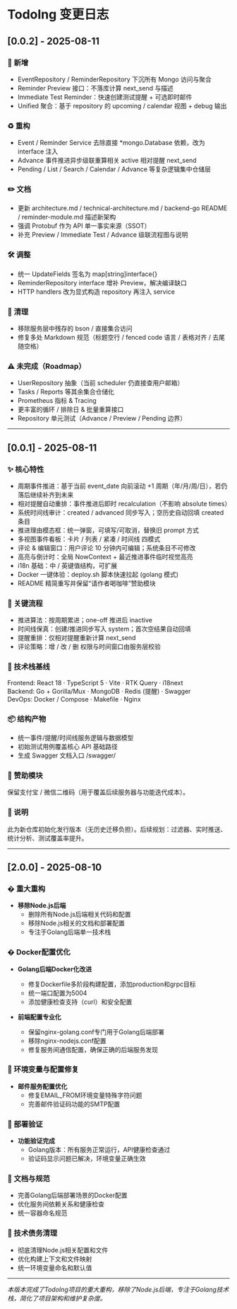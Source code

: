 # TodoIng 变更日志

## [0.0.2] - 2025-08-11

### 🚀 新增

- EventRepository / ReminderRepository 下沉所有 Mongo 访问与聚合
- Reminder Preview 接口：不落库计算 next_send 与描述
- Immediate Test Reminder：快速创建测试提醒 + 可选即时邮件
- Unified 聚合：基于 repository 的 upcoming / calendar 视图 + debug 输出

### ♻️ 重构

- Event / Reminder Service 去除直接 *mongo.Database 依赖，改为 interface 注入
- Advance 事件推进异步级联重算相关 active 相对提醒 next_send
- Pending / List / Search / Calendar / Advance 等复杂逻辑集中仓储层

### ✏️ 文档

- 更新 architecture.md / technical-architecture.md / backend-go README / reminder-module.md 描述新架构
- 强调 Protobuf 作为 API 单一事实来源（SSOT）
- 补充 Preview / Immediate Test / Advance 级联流程图与说明

### 🛠️ 调整

- 统一 UpdateFields 签名为 map[string]interface{}
- ReminderRepository interface 增补 Preview，解决编译缺口
- HTTP handlers 改为显式构造 repository 再注入 service

### 🧹 清理

- 移除服务层中残存的 bson / 直接集合访问
- 修复多处 Markdown 规范（标题空行 / fenced code 语言 / 表格对齐 / 去尾随空格）

### ⚠️ 未完成（Roadmap）

- UserRepository 抽象（当前 scheduler 仍直接查用户邮箱）
- Tasks / Reports 等其余集合仓储化
- Prometheus 指标 & Tracing
- 更丰富的循环 / 排除日 & 批量重算接口
- Repository 单元测试（Advance / Preview / Pending 边界）

---

## [0.0.1] - 2025-08-11

### ✨ 核心特性

- 周期事件推进：基于当前 event_date 向前滚动 +1 周期（年/月/周/日），若仍落后继续补齐到未来
- 相对提醒自动重排：事件推进后即时 recalculation（不影响 absolute times）
- 系统时间线审计：created / advanced 同步写入；空历史自动回填 created 条目
- 推进理由模态框：统一弹窗，可填写/可取消，替换旧 prompt 方式
- 多视图事件看板：卡片 / 列表 / 紧凑 / 时间线 四模式
- 评论 & 编辑窗口：用户评论 10 分钟内可编辑；系统条目不可修改
- 高亮与倒计时：全局 NowContext + 最近推进事件临时视觉高亮
- i18n 基础：中 / 英键值结构，可扩展
- Docker 一键体验：deploy.sh 脚本快速拉起 (golang 模式)
- README 精简重写并保留“请作者喝咖啡”赞助模块

### 🔄 关键流程

- 推进算法：按周期累进；one-off 推进后 inactive
- 时间线保真：创建/推进同步写入 system；首次空结果自动回填
- 提醒重排：仅相对提醒重新计算 next_send
- 评论策略：增 / 改 / 删 权限与时间窗口由服务层校验

### 🧱 技术栈基线

Frontend: React 18 · TypeScript 5 · Vite · RTK Query · i18next  
Backend: Go + Gorilla/Mux · MongoDB · Redis (提醒) · Swagger  
DevOps: Docker / Compose · Makefile · Nginx

### 📦 结构产物

- 统一事件/提醒/时间线服务逻辑与数据模型
- 初始测试用例覆盖核心 API 基础路径
- 生成 Swagger 文档入口 /swagger/

### 💖 赞助模块

保留支付宝 / 微信二维码（用于覆盖后续服务器与功能迭代成本）。

### 📝 说明

此为新仓库初始化发行版本（无历史迁移负担）。后续规划：过滤器、实时推送、统计分析、测试覆盖率提升。

---

## [2.0.0] - 2025-08-10

### � 重大重构

- **移除Node.js后端**
  - 删除所有Node.js后端相关代码和配置
  - 移除Node.js相关的文档和部署配置
  - 专注于Golang后端单一技术栈

### � Docker配置优化

- **Golang后端Docker化改进**
  - 修复Dockerfile多阶段构建配置，添加production和grpc目标
  - 统一端口配置为5004
  - 添加健康检查支持（curl）和安全配置
  
- **前端配置专业化**
  - 保留nginx-golang.conf专门用于Golang后端部署
  - 移除nginx-nodejs.conf配置
  - 修复服务间通信配置，确保正确的后端服务发现

### 🐛 环境变量与配置修复

- **邮件服务配置优化**
  - 修复EMAIL_FROM环境变量特殊字符问题
  - 完善邮件验证码功能的SMTP配置

### 🚀 部署验证

- **功能验证完成**
  - Golang版本：所有服务正常运行，API健康检查通过
  - 验证码显示问题已解决，环境变量正确生效

### 📝 文档与规范

- 完善Golang后端部署场景的Docker配置
- 优化服务间依赖关系和健康检查
- 统一容器命名规范

### 🔄 技术债务清理

- 彻底清理Node.js相关配置和文件
- 优化构建上下文和文件映射
- 统一环境变量命名和默认值

---

*本版本完成了TodoIng项目的重大重构，移除了Node.js后端，专注于Golang技术栈，简化了项目架构和维护复杂度。*
